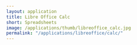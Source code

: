 ```yaml
---
layout: application
title: Libre Office Calc
short: Spreadsheets
image: /applications/thumb/libreoffice_calc.jpg
permalink: "/applications/libreoffice/calc/"
---
```

